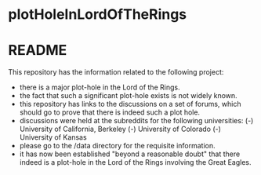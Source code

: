 # plotHoleInLordOfTheRings

# README

This repository has the information related to the following project:

- there is a major plot-hole in the Lord of the Rings.
- the fact that such a significant plot-hole exists is not widely known.
- this repository has links to the discussions on a set of forums, which
  should go to prove that there is indeed such a plot hole.
- discussions were held at the subreddits for the following universities:
(-) University of California, Berkeley
(-) University of Colorado
(-) University of Kansas
- please go to the /data directory for the requisite information.
- it has now been established "beyond a reasonable doubt" that there indeed is a plot-hole in the Lord of the Rings involving the Great Eagles.

